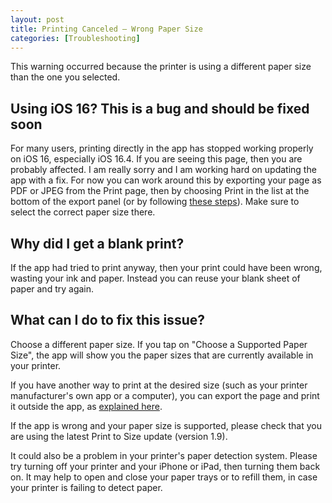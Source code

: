 ```yaml
---
layout: post
title: Printing Canceled – Wrong Paper Size
categories: [Troubleshooting]
---
```


This warning occurred because the printer is using a different paper size than the one you selected.

## Using iOS 16? This is a bug and should be fixed soon

For many users, printing directly in the app has stopped working properly on iOS 16, especially iOS 16.4. If you are seeing this page, then you are probably affected. I am really sorry and I am working hard on updating the app with a fix. For now you can work around this by exporting your page as PDF or JPEG from the Print page, then by choosing Print in the list at the bottom of the export panel (or by following [these steps](printing-outside-the-app)). Make sure to select the correct paper size there.

## Why did I get a blank print?

If the app had tried to print anyway, then your print could have been wrong, wasting your ink and paper. Instead you can reuse your blank sheet of paper and try again.

## What can I do to fix this issue?

Choose a different paper size. If you tap on "Choose a Supported Paper Size", the app will show you the paper sizes that are currently available in your printer.

If you have another way to print at the desired size (such as your printer manufacturer's own app or a computer), you can export the page and print it outside the app, as [explained here](/printing-outside-the-app).

If the app is wrong and your paper size is supported, please check that you are using the latest Print to Size update (version 1.9).

It could also be a problem in your printer's paper detection system. Please try turning off your printer and your iPhone or iPad, then turning them back on. It may help to open and close your paper trays or to refill them, in case your printer is failing to detect paper.
